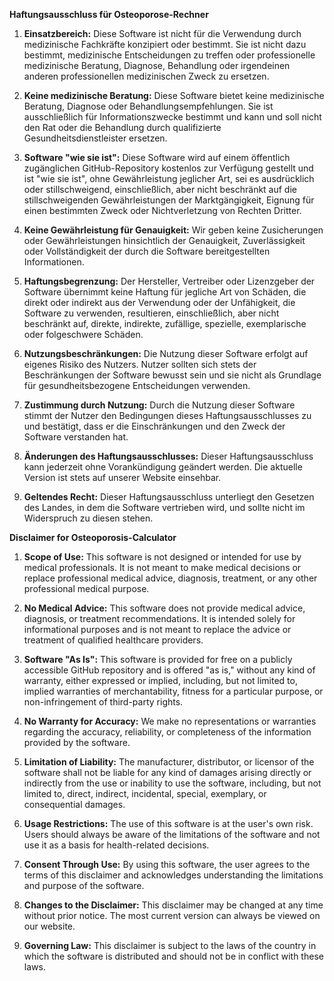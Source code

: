 **Haftungsausschluss für Osteoporose-Rechner**

1. **Einsatzbereich:** Diese Software ist nicht für die Verwendung durch medizinische Fachkräfte konzipiert oder bestimmt. Sie ist nicht dazu bestimmt, medizinische Entscheidungen zu treffen oder professionelle medizinische Beratung, Diagnose, Behandlung oder irgendeinen anderen professionellen medizinischen Zweck zu ersetzen.

2. **Keine medizinische Beratung:** Diese Software bietet keine medizinische Beratung, Diagnose oder Behandlungsempfehlungen. Sie ist ausschließlich für Informationszwecke bestimmt und kann und soll nicht den Rat oder die Behandlung durch qualifizierte Gesundheitsdienstleister ersetzen.

3. **Software "wie sie ist":** Diese Software wird auf einem öffentlich zugänglichen GitHub-Repository kostenlos zur Verfügung gestellt und ist "wie sie ist", ohne Gewährleistung jeglicher Art, sei es ausdrücklich oder stillschweigend, einschließlich, aber nicht beschränkt auf die stillschweigenden Gewährleistungen der Marktgängigkeit, Eignung für einen bestimmten Zweck oder Nichtverletzung von Rechten Dritter.

4. **Keine Gewährleistung für Genauigkeit:** Wir geben keine Zusicherungen oder Gewährleistungen hinsichtlich der Genauigkeit, Zuverlässigkeit oder Vollständigkeit der durch die Software bereitgestellten Informationen.

5. **Haftungsbegrenzung:** Der Hersteller, Vertreiber oder Lizenzgeber der Software übernimmt keine Haftung für jegliche Art von Schäden, die direkt oder indirekt aus der Verwendung oder der Unfähigkeit, die Software zu verwenden, resultieren, einschließlich, aber nicht beschränkt auf, direkte, indirekte, zufällige, spezielle, exemplarische oder folgeschwere Schäden.

6. **Nutzungsbeschränkungen:** Die Nutzung dieser Software erfolgt auf eigenes Risiko des Nutzers. Nutzer sollten sich stets der Beschränkungen der Software bewusst sein und sie nicht als Grundlage für gesundheitsbezogene Entscheidungen verwenden.

7. **Zustimmung durch Nutzung:** Durch die Nutzung dieser Software stimmt der Nutzer den Bedingungen dieses Haftungsausschlusses zu und bestätigt, dass er die Einschränkungen und den Zweck der Software verstanden hat.

8. **Änderungen des Haftungsausschlusses:** Dieser Haftungsausschluss kann jederzeit ohne Vorankündigung geändert werden. Die aktuelle Version ist stets auf unserer Website einsehbar.

9. **Geltendes Recht:** Dieser Haftungsausschluss unterliegt den Gesetzen des Landes, in dem die Software vertrieben wird, und sollte nicht im Widerspruch zu diesen stehen.


**Disclaimer for Osteoporosis-Calculator**

1. **Scope of Use:** This software is not designed or intended for use by medical professionals. It is not meant to make medical decisions or replace professional medical advice, diagnosis, treatment, or any other professional medical purpose.

2. **No Medical Advice:** This software does not provide medical advice, diagnosis, or treatment recommendations. It is intended solely for informational purposes and is not meant to replace the advice or treatment of qualified healthcare providers.

3. **Software "As Is":** This software is provided for free on a publicly accessible GitHub repository and is offered "as is," without any kind of warranty, either expressed or implied, including, but not limited to, implied warranties of merchantability, fitness for a particular purpose, or non-infringement of third-party rights.

4. **No Warranty for Accuracy:** We make no representations or warranties regarding the accuracy, reliability, or completeness of the information provided by the software.

5. **Limitation of Liability:** The manufacturer, distributor, or licensor of the software shall not be liable for any kind of damages arising directly or indirectly from the use or inability to use the software, including, but not limited to, direct, indirect, incidental, special, exemplary, or consequential damages.

6. **Usage Restrictions:** The use of this software is at the user's own risk. Users should always be aware of the limitations of the software and not use it as a basis for health-related decisions.

7. **Consent Through Use:** By using this software, the user agrees to the terms of this disclaimer and acknowledges understanding the limitations and purpose of the software.

8. **Changes to the Disclaimer:** This disclaimer may be changed at any time without prior notice. The most current version can always be viewed on our website.

9. **Governing Law:** This disclaimer is subject to the laws of the country in which the software is distributed and should not be in conflict with these laws.
